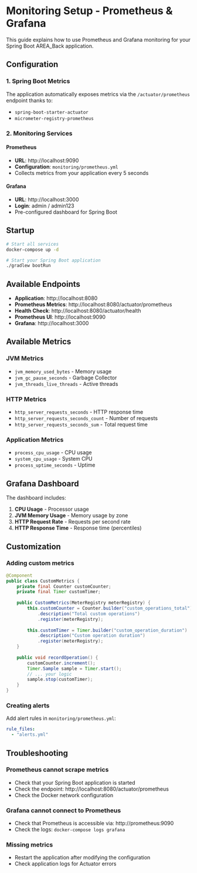 # Monitoring Setup - Prometheus & Grafana

This guide explains how to use Prometheus and Grafana monitoring for your Spring Boot AREA_Back application.

## Configuration

### 1. Spring Boot Metrics
The application automatically exposes metrics via the `/actuator/prometheus` endpoint thanks to:
- `spring-boot-starter-actuator`
- `micrometer-registry-prometheus`

### 2. Monitoring Services

#### Prometheus
- **URL**: http://localhost:9090
- **Configuration**: `monitoring/prometheus.yml`
- Collects metrics from your application every 5 seconds

#### Grafana
- **URL**: http://localhost:3000
- **Login**: admin / admin123
- Pre-configured dashboard for Spring Boot

## Startup

```bash
# Start all services
docker-compose up -d

# Start your Spring Boot application
./gradlew bootRun
```

## Available Endpoints

- **Application**: http://localhost:8080
- **Prometheus Metrics**: http://localhost:8080/actuator/prometheus
- **Health Check**: http://localhost:8080/actuator/health
- **Prometheus UI**: http://localhost:9090
- **Grafana**: http://localhost:3000

## Available Metrics

### JVM Metrics
- `jvm_memory_used_bytes` - Memory usage
- `jvm_gc_pause_seconds` - Garbage Collector
- `jvm_threads_live_threads` - Active threads

### HTTP Metrics
- `http_server_requests_seconds` - HTTP response time
- `http_server_requests_seconds_count` - Number of requests
- `http_server_requests_seconds_sum` - Total request time

### Application Metrics
- `process_cpu_usage` - CPU usage
- `system_cpu_usage` - System CPU
- `process_uptime_seconds` - Uptime

## Grafana Dashboard

The dashboard includes:
1. **CPU Usage** - Processor usage
2. **JVM Memory Usage** - Memory usage by zone
3. **HTTP Request Rate** - Requests per second rate
4. **HTTP Response Time** - Response time (percentiles)

## Customization

### Adding custom metrics

```java
@Component
public class CustomMetrics {
    private final Counter customCounter;
    private final Timer customTimer;
    
    public CustomMetrics(MeterRegistry meterRegistry) {
        this.customCounter = Counter.builder("custom_operations_total")
            .description("Total custom operations")
            .register(meterRegistry);
            
        this.customTimer = Timer.builder("custom_operation_duration")
            .description("Custom operation duration")
            .register(meterRegistry);
    }
    
    public void recordOperation() {
        customCounter.increment();
        Timer.Sample sample = Timer.start();
        // ... your logic
        sample.stop(customTimer);
    }
}
```

### Creating alerts

Add alert rules in `monitoring/prometheus.yml`:

```yaml
rule_files:
  - "alerts.yml"
```

## Troubleshooting

### Prometheus cannot scrape metrics
- Check that your Spring Boot application is started
- Check the endpoint: http://localhost:8080/actuator/prometheus
- Check the Docker network configuration

### Grafana cannot connect to Prometheus
- Check that Prometheus is accessible via: http://prometheus:9090
- Check the logs: `docker-compose logs grafana`

### Missing metrics
- Restart the application after modifying the configuration
- Check application logs for Actuator errors